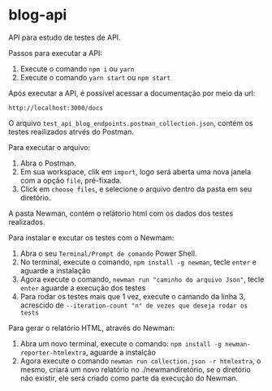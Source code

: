 # blog-api

API para estudo de testes de API.

Passos para executar a API:

1. Execute o comando `npm i` ou `yarn`
2. Execute o comando `yarn start` ou `npm start`

Após executar a API, é possível acessar a documentação por meio da url:

```
http://localhost:3000/docs
```
O arquivo `test_api_blog_endpoints.postman_collection.json`, contém os testes reailizados atrvés do Postman.

Para executar o arquivo:

1. Abra o Postman.
2. Em sua workspace, clik em `import`, logo será aberta uma nova janela com a opção `file`, pré-fixada.
3. Click em `choose files`, e selecione o arquivo dentro da pasta em seu diretório. 

A pasta Newman, contém o relátorio html com os dados dos testes realizados.

Para instalar e excutar os testes com o Newmam:

1. Abra o seu `Terminal/Prompt de comando` Power Shell.
2. No terminal, execute o comando, `npm install -g newman`, tecle `enter` e aguarde a instalação
3. Agora execute o comando, ` newman run "caminho do arquivo Json" `, tecle `enter` aguarde a execução dos testes
4. Para rodar os testes mais que 1 vez, execute o camando da linha 3, acrescido de `--iteration-count "n° de vezes que deseja rodar os tests`

Para gerar o relatório HTML, através do Newman:

1. Abra um novo terminal, execute o comando: `npm install -g newman-reporter-htmlextra`, aguarde a instalção
2. Agora execute o comando `newman run collection.json -r htmlextra`, o mesmo, criará um novo relatório no ./newmandiretório, se o diretório não existir, ele será criado como parte da execução do Newman.

